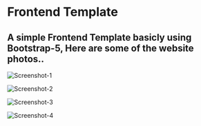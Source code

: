 # Frontend Template

## A simple Frontend Template basicly using **Bootstrap-5**, Here are some of the website photos..

![Screenshot-1](https://github.com/zakareaaljundi/FrontendTemplate/assets/103189160/6f730bf5-e9a0-4e3e-9c44-87744febc90a)

![Screenshot-2](https://github.com/zakareaaljundi/FrontendTemplate/assets/103189160/3e6e7d87-fd67-45a8-ade9-1104e83e014c)

![Screenshot-3](https://github.com/zakareaaljundi/FrontendTemplate/assets/103189160/c82358ff-3932-48df-beb0-1cb93b080b2e)

![Screenshot-4](https://github.com/zakareaaljundi/FrontendTemplate/assets/103189160/1280d320-80e2-4d07-aba2-c3cda310fdce)
